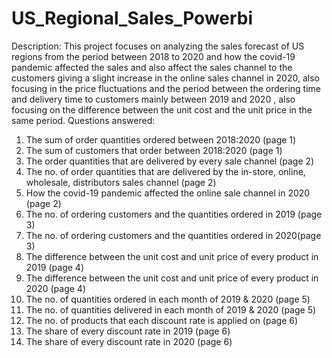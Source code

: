 # US_Regional_Sales_Powerbi

Description:
This project focuses on analyzing the sales forecast of US regions from the period between 2018 to 2020 and how the covid-19 pandemic affected the sales and also affect the sales channel to the customers giving a slight increase in the online sales channel in 2020, also focusing in the price fluctuations and the period between the ordering time and delivery time to customers mainly between 2019 and 2020 , also focusing on the difference between the unit cost and the unit price in the same period. 
Questions answered:
1)	The sum of order quantities ordered between 2018:2020 (page 1)
2)	The sum of customers that order between 2018:2020 (page 1)
3)	The order quantities that are delivered by every sale channel (page 2)
4)	The no. of order quantities that are delivered by the in-store, online, wholesale, distributors sales channel (page 2)
5)	How the covid-19 pandemic affected the online sale channel in 2020 (page 2)
6)	The no. of ordering customers and the quantities ordered in 2019 (page 3)
7)	The no. of ordering customers and the quantities ordered in 2020(page 3)
8)	The difference between the unit cost and unit price of every product in 2019 (page 4)
9)	The difference between the unit cost and unit price of every product in 2020 (page 4)
10)	The no. of quantities ordered in each month of 2019 & 2020 (page 5)
11)	The no. of quantities delivered in each month of 2019 & 2020 (page 5)
12)	The no. of products that each discount rate is applied on (page 6)
13)	 The share of every discount rate in 2019 (page 6)
14)	The share of every discount rate in 2020 (page 6)

 
